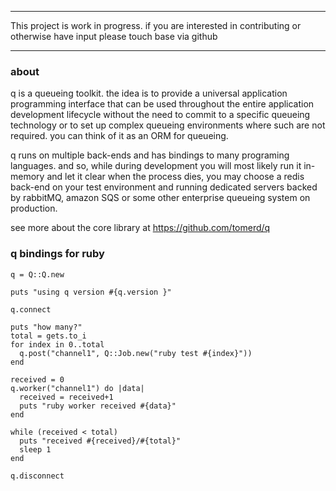 ***************************************************************************************

This project is work in progress. if you are interested in contributing or otherwise have input
please touch base via github

***************************************************************************************

### about

q is a queueing toolkit. the idea is to provide a universal application programming interface that can be used throughout the entire
application development lifecycle without the need to commit to a specific queueing technology or to set up complex queueing environments 
where such are not required. you can think of it as an ORM for queueing. 

q runs on multiple back-ends and has bindings to many programing languages. and so, while during development you will most likely run it in-memory and let it clear when the process dies, you may choose a redis back-end on your test environment and running dedicated servers backed by rabbitMQ, amazon SQS or some other enterprise queueing system on production. 

see more about the core library at https://github.com/tomerd/q

### q bindings for ruby

	q = Q::Q.new
        
    puts "using q version #{q.version }"  
    
    q.connect
    
    puts "how many?"
    total = gets.to_i
    for index in 0..total
      q.post("channel1", Q::Job.new("ruby test #{index}"))
    end
    
    received = 0
    q.worker("channel1") do |data| 
      received = received+1
      puts "ruby worker received #{data}"
    end
    
    while (received < total)
      puts "received #{received}/#{total}"
      sleep 1
    end
    
    q.disconnect